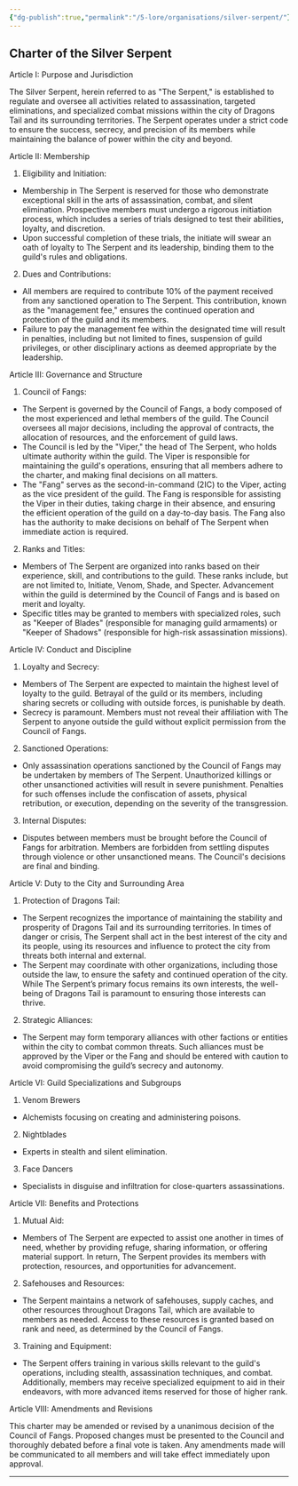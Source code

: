 ```yaml
---
{"dg-publish":true,"permalink":"/5-lore/organisations/silver-serpent/"}
---
```


## Charter of the Silver Serpent

Article I: Purpose and Jurisdiction

The Silver Serpent, herein referred to as "The Serpent," is established to regulate and oversee all activities related to assassination, targeted eliminations, and specialized combat missions within the city of Dragons Tail and its surrounding territories. The Serpent operates under a strict code to ensure the success, secrecy, and precision of its members while maintaining the balance of power within the city and beyond.

Article II: Membership

1. Eligibility and Initiation:
- Membership in The Serpent is reserved for those who demonstrate exceptional skill in the arts of assassination, combat, and silent elimination. Prospective members must undergo a rigorous initiation process, which includes a series of trials designed to test their abilities, loyalty, and discretion.
- Upon successful completion of these trials, the initiate will swear an oath of loyalty to The Serpent and its leadership, binding them to the guild's rules and obligations.
    
2. Dues and Contributions:
- All members are required to contribute 10% of the payment received from any sanctioned operation to The Serpent. This contribution, known as the "management fee," ensures the continued operation and protection of the guild and its members.
- Failure to pay the management fee within the designated time will result in penalties, including but not limited to fines, suspension of guild privileges, or other disciplinary actions as deemed appropriate by the leadership.
    

Article III: Governance and Structure

1. Council of Fangs:
- The Serpent is governed by the Council of Fangs, a body composed of the most experienced and lethal members of the guild. The Council oversees all major decisions, including the approval of contracts, the allocation of resources, and the enforcement of guild laws.
 - The Council is led by the "Viper," the head of The Serpent, who holds ultimate authority within the guild. The Viper is responsible for maintaining the guild's operations, ensuring that all members adhere to the charter, and making final decisions on all matters.
 - The "Fang" serves as the second-in-command (2IC) to the Viper, acting as the vice president of the guild. The Fang is responsible for assisting the Viper in their duties, taking charge in their absence, and ensuring the efficient operation of the guild on a day-to-day basis. The Fang also has the authority to make decisions on behalf of The Serpent when immediate action is required.
    
2. Ranks and Titles:
- Members of The Serpent are organized into ranks based on their experience, skill, and contributions to the guild. These ranks include, but are not limited to, Initiate, Venom, Shade, and Specter. Advancement within the guild is determined by the Council of Fangs and is based on merit and loyalty.
 - Specific titles may be granted to members with specialized roles, such as "Keeper of Blades" (responsible for managing guild armaments) or "Keeper of Shadows" (responsible for high-risk assassination missions).

Article IV: Conduct and Discipline

1. Loyalty and Secrecy:
 - Members of The Serpent are expected to maintain the highest level of loyalty to the guild. Betrayal of the guild or its members, including sharing secrets or colluding with outside forces, is punishable by death.
- Secrecy is paramount. Members must not reveal their affiliation with The Serpent to anyone outside the guild without explicit permission from the Council of Fangs.
 
2. Sanctioned Operations:
- Only assassination operations sanctioned by the Council of Fangs may be undertaken by members of The Serpent. Unauthorized killings or other unsanctioned activities will result in severe punishment. Penalties for such offenses include the confiscation of assets, physical retribution, or execution, depending on the severity of the transgression.
 
3. Internal Disputes:
- Disputes between members must be brought before the Council of Fangs for arbitration. Members are forbidden from settling disputes through violence or other unsanctioned means. The Council's decisions are final and binding.

Article V: Duty to the City and Surrounding Area

1. Protection of Dragons Tail:
 - The Serpent recognizes the importance of maintaining the stability and prosperity of Dragons Tail and its surrounding territories. In times of danger or crisis, The Serpent shall act in the best interest of the city and its people, using its resources and influence to protect the city from threats both internal and external.
- The Serpent may coordinate with other organizations, including those outside the law, to ensure the safety and continued operation of the city. While The Serpent’s primary focus remains its own interests, the well-being of Dragons Tail is paramount to ensuring those interests can thrive.
    

2. Strategic Alliances:
- The Serpent may form temporary alliances with other factions or entities within the city to combat common threats. Such alliances must be approved by the Viper or the Fang and should be entered with caution to avoid compromising the guild’s secrecy and autonomy.

Article VI: Guild Specializations and Subgroups

1. Venom Brewers
- Alchemists focusing on creating and administering poisons.
 
2. Nightblades
 - Experts in stealth and silent elimination.
    
3. Face Dancers
- Specialists in disguise and infiltration for close-quarters assassinations.
    

Article VII: Benefits and Protections

1. Mutual Aid:
- Members of The Serpent are expected to assist one another in times of need, whether by providing refuge, sharing information, or offering material support. In return, The Serpent provides its members with protection, resources, and opportunities for advancement.

2. Safehouses and Resources:
 - The Serpent maintains a network of safehouses, supply caches, and other resources throughout Dragons Tail, which are available to members as needed. Access to these resources is granted based on rank and need, as determined by the Council of Fangs.
    
3. Training and Equipment:
    
- The Serpent offers training in various skills relevant to the guild's operations, including stealth, assassination techniques, and combat. Additionally, members may receive specialized equipment to aid in their endeavors, with more advanced items reserved for those of higher rank.
    
Article VIII: Amendments and Revisions

This charter may be amended or revised by a unanimous decision of the Council of Fangs. Proposed changes must be presented to the Council and thoroughly debated before a final vote is taken. Any amendments made will be communicated to all members and will take effect immediately upon approval.

  

---

